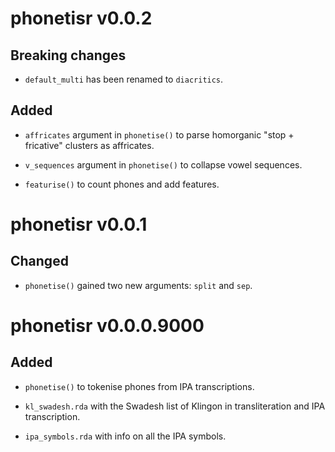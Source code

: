 # phonetisr v0.0.2

## Breaking changes

* `default_multi` has been renamed to `diacritics`.

## Added

* `affricates` argument in `phonetise()` to parse homorganic "stop + fricative" clusters as affricates.

* `v_sequences` argument in `phonetise()` to collapse vowel sequences.

* `featurise()` to count phones and add features.


# phonetisr v0.0.1

## Changed

* `phonetise()` gained two new arguments: `split` and `sep`.




# phonetisr v0.0.0.9000

## Added

* `phonetise()` to tokenise phones from IPA transcriptions.

* `kl_swadesh.rda` with the Swadesh list of Klingon in transliteration and IPA transcription.

* `ipa_symbols.rda` with info on all the IPA symbols.
